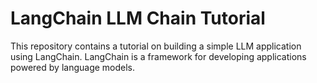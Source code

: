 # LangChain LLM Chain Tutorial

This repository contains a tutorial on building a simple LLM application using LangChain. 
LangChain is a framework for developing applications powered by language models.
